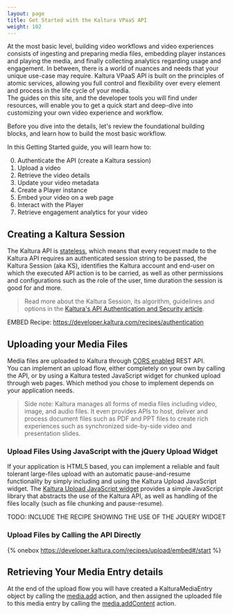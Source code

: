 ```yaml
---
layout: page
title: Get Started with the Kaltura VPaaS API
weight: 102
---
```


At the most basic level, building video workflows and video experiences consists of ingesting and preparing media files, embedding player instances and playing the media, and finally collecting analytics regarding usage and engagement. In between, there is a world of nuances and needs that your unique use-case may require. Kaltura VPaaS API is built on the principles of atomic services, allowing you full control and flexibility over every element and process in the life cycle of your media.   
The guides on this site, and the developer tools you will find under resources, will enable you to get a quick start and deep-dive into customizing your own video experience and workflow.  

Before you dive into the details, let's review the foundational building blocks, and learn how to build the most basic workflow. 

In this Getting Started guide, you will learn how to:

0. Authenticate the API (create a Kaltura session)
1. Upload a video
2. Retrieve the video details
3. Update your video metadata
4. Create a Player instance
5. Embed your video on a web page
6. Interact with the Player
7. Retrieve engagement analytics for your video

## Creating a Kaltura Session

The Kaltura API is [stateless](https://en.wikipedia.org/wiki/Stateless_protocol), which means that every request made to the Kaltura API requires an authenticated session string to be passed, the Kaltura Session (aka KS), identifies the Kaltura account and end-user on which the executed API action is to be carried, as well as other permissions and configurations such as the role of the user, time duration the session is good for and more.

> Read more about the Kaltura Session, its algorithm, guidelines and options in the [Kaltura's API Authentication and Security article](https://knowledge.kaltura.com/node/229).

EMBED Recipe: https://developer.kaltura.com/recipes/authentication

## Uploading your Media Files

Media files are uploaded to Kaltura through [CORS enabled](https://www.w3.org/wiki/CORS_Enabled) REST API.  
You can implement an upload flow, either completely on your own by calling the API, or by using a Kaltura tested JavaScript widget for chunked upload through web pages. Which method you chose to implement depends on your application needs.

>  Side note: Kaltura manages all forms of media files including video, image, and audio files. It even provides APIs to host, deliver and process document files such as PDF and PPT files to create rich experiences such as synchronized side-by-side video and presentation slides.

### Upload Files Using JavaScript with the jQuery Upload Widget

If your application is HTML5 based, you can implement a reliable and fault tolerant large-files upload with an automatic pause-and-resume functionality by simply including and using the Kaltura Upload JavaScript widget.
The [Kaltura Upload JavaScript widget](https://github.com/kaltura/jQuery-File-Upload) provides a simple JavaScript library that abstracts the use of the Kaltura API, as well as handling of the files locally (such as file chunking and pause-resume).

TODO: INCLUDE THE RECIPE SHOWING THE USE OF THE JQUERY WIDGET

### Upload Files by Calling the API Directly

{% onebox https://developer.kaltura.com/recipes/upload/embed#/start %}

## Retrieving Your Media Entry details

At the end of the upload flow you will have created a KalturaMediaEntry object by calling the [media.add](https://developer.kaltura.com/api-docs/#/media.add) action, and then assigned the uploaded file to this media entry by calling the [media.addContent](https://developer.kaltura.com/api-docs/#/media.addContent) action.
